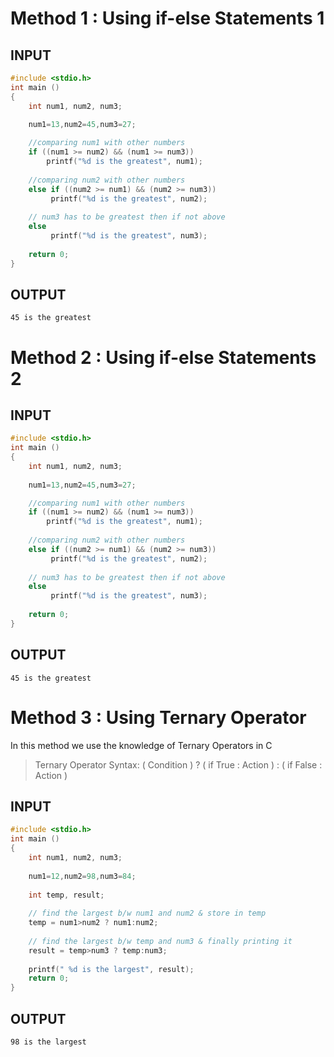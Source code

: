 # Method 1 : Using if-else Statements 1

## INPUT
```c
#include <stdio.h>
int main ()
{
    int num1, num2, num3;
    
    num1=13,num2=45,num3=27;

    //comparing num1 with other numbers
    if ((num1 >= num2) && (num1 >= num3))
        printf("%d is the greatest", num1);
        
    //comparing num2 with other numbers
    else if ((num2 >= num1) && (num2 >= num3))
         printf("%d is the greatest", num2);
    
    // num3 has to be greatest then if not above
    else
         printf("%d is the greatest", num3);
    
    return 0;
}
```
## OUTPUT
```
45 is the greatest
```

# Method 2 : Using if-else Statements 2

## INPUT
```c
#include <stdio.h>
int main ()
{
    int num1, num2, num3;
    
    num1=13,num2=45,num3=27;

    //comparing num1 with other numbers
    if ((num1 >= num2) && (num1 >= num3))
        printf("%d is the greatest", num1);
        
    //comparing num2 with other numbers
    else if ((num2 >= num1) && (num2 >= num3))
         printf("%d is the greatest", num2);
    
    // num3 has to be greatest then if not above
    else
         printf("%d is the greatest", num3);
    
    return 0;
}
```
## OUTPUT
```
45 is the greatest
```

# Method 3 : Using Ternary Operator

In this method we use the knowledge of Ternary Operators in C

> Ternary Operator Syntax: 
> ( Condition ) ? ( if True : Action ) : ( if False : Action )

## INPUT
```c
#include <stdio.h> 
int main ()
{
    int num1, num2, num3;
    
    num1=12,num2=98,num3=84;
    
    int temp, result;    
    
    // find the largest b/w num1 and num2 & store in temp
    temp = num1>num2 ? num1:num2;
    
    // find the largest b/w temp and num3 & finally printing it
    result = temp>num3 ? temp:num3;    
     
    printf(" %d is the largest", result);
    return 0;
}
```
## OUTPUT
```
98 is the largest
```